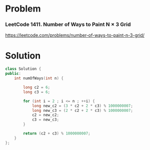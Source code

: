 
# Problem
### LeetCode 1411. Number of Ways to Paint N × 3 Grid
https://leetcode.com/problems/number-of-ways-to-paint-n-3-grid/

# Solution
```c++
class Solution {
public:
    int numOfWays(int n) {

        long c2 = 6;
        long c3 = 6;

        for (int i = 2 ; i <= n ; ++i) {
            long new_c2 = (3 * c2 + 2 * c3) % 1000000007;
            long new_c3 = (2 * c2 + 2 * c3) % 1000000007;
            c2 = new_c2;
            c3 = new_c3;
        }

        return (c2 + c3) % 1000000007;
    }
};
```